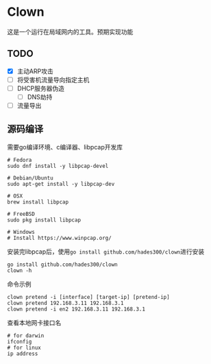  # Clown
这是一个运行在局域网内的工具。预期实现功能

## TODO

- [x] 主动ARP攻击
- [ ] 将受害机流量导向指定主机
- [ ] DHCP服务器伪造
  - [ ] DNS劫持
- [ ] 流量导出

## 源码编译

需要go编译环境、c编译器、libpcap开发库

```
# Fedora
sudo dnf install -y libpcap-devel

# Debian/Ubuntu
sudo apt-get install -y libpcap-dev

# OSX
brew install libpcap

# FreeBSD
sudo pkg install libpcap

# Windows
# Install https://www.winpcap.org/
```

安装完libpcap后，使用`go install github.com/hades300/clown`进行安装

```
go install github.com/hades300/clown
clown -h	
```

命令示例

```
clown pretend -i [interface] [target-ip] [pretend-ip]
clown pretend 192.168.3.11 192.168.3.1
clown pretend -i en2 192.168.3.11 192.168.3.1
```

查看本地网卡接口名

```
# for darwin 
ifconfig 
# for linux
ip address
```

